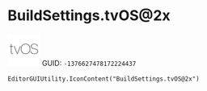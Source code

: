 # BuildSettings.tvOS@2x
![](/img/BuildSettings.tvOS@2x.png)
GUID: `-1376627478172224437`
```
EditorGUIUtility.IconContent("BuildSettings.tvOS@2x")
```
